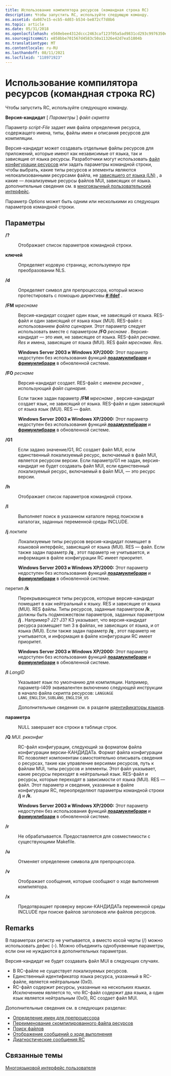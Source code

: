 ```yaml
---
title: Использование компилятора ресурсов (командная строка RC)
description: Чтобы запустить RC, используйте следующую команду.
ms.assetid: da087e15-ecb5-4d03-b534-be872cf7d8b6
ms.topic: article
ms.date: 05/31/2018
ms.openlocfilehash: e560ebee4312dccc2463caf123f05a5ad9831cd293c9976350e6de7ee13cb64a
ms.sourcegitcommit: e858bbe701567d4583c50a11326e42d7ea51804b
ms.translationtype: MT
ms.contentlocale: ru-RU
ms.lasthandoff: 08/11/2021
ms.locfileid: "118971923"
---
```

# <a name="using-rc-the-rc-command-line"></a>Использование компилятора ресурсов (командная строка RC)

Чтобы запустить RC, используйте следующую команду.

**Версия-кандидат** \[ *Параметры* \] *файл скрипта*

Параметр *script-File* задает имя файла определения ресурса, содержащего имена, типы, файлы имен и описания ресурсов для компиляции.

Версия-кандидат может создавать отдельные файлы ресурсов для приложений, которые имеют как независимые от языка, так и зависящие от языка ресурсы. Разработчики могут использовать [файл конфигурации ресурсов](/windows/desktop/Intl/preparing-resources) или задать параметры командной строки, чтобы выбрать, какие типы ресурсов и элементы являются нелокализованными ресурсами файла, не [зависящего от языка (LN)](/windows/desktop/Intl/mui-resource-management) , а какие — локализуемые ресурсы файлов MUI, зависящих от языка. дополнительные сведения см. в [многоязычный пользовательский интерфейс](/windows/desktop/Intl/multilingual-user-interface).

Параметр *Options* может быть одним или несколькими из следующих параметров командной строки.

## <a name="options"></a>Параметры

<dl> <dt>

<span id="__"></span>**/?**
</dt> <dd>

Отображает список параметров командной строки.

</dd> <dt>

<span id="_c"></span><span id="_C"></span>**ключей**
</dt> <dd>

Определяет кодовую страницу, используемую при преобразовании NLS.

</dd> <dt>

<span id="_d"></span><span id="_D"></span>**/d**
</dt> <dd>

Определяет символ для препроцессора, который можно протестировать с помощью директивы [**\# ifdef**](-ifdef.md) .

</dd> <dt>

<span id="_fm_mresname"></span><span id="_FM_MRESNAME"></span>**/FM** *мреснаме*
</dt> <dd>

Версия-кандидат создает один язык, не зависящий от языка. RES-файл и один зависящий от языка язык (MUI). RES-файл с использованием *файла сценария*. Этот параметр следует использовать вместе с параметром **/FO** *реснаме* . Версия-кандидат — это имя, не зависящее от языка. RES-файл *реснаме. Res* и имена, зависящие от языка (MUI). RES файл *мреснаме. Res*.

**Windows Server 2003 и Windows XP/2000:** Этот параметр недоступен без использования функций [**лоадмуилибрари**](/windows/desktop/api/muiload/nf-muiload-loadmuilibrarya) и [**фримуилибрари**](/windows/desktop/api/muiload/nf-muiload-freemuilibrary) в обновленной системе.

</dd> <dt>

<span id="_fo_resname"></span><span id="_FO_RESNAME"></span>**/FO** *реснаме*
</dt> <dd>

Версия-кандидат создает. RES-файл с именем *реснаме* , использующий *файл сценария*.

Если также задан параметр **/FM** *мреснаме* , версия-кандидат создает язык, не зависящий от языка. RES-файл и один зависящий от языка язык (MUI). RES — файл.

**Windows Server 2003 и Windows XP/2000:** Этот параметр недоступен без использования функций [**лоадмуилибрари**](/windows/desktop/api/muiload/nf-muiload-loadmuilibrarya) и [**фримуилибрари**](/windows/desktop/api/muiload/nf-muiload-freemuilibrary) в обновленной системе.

</dd> <dt>

<span id="_g1"></span><span id="_G1"></span>**/G1**
</dt> <dd>

Если задано значение/G1, RC создает файл MUI, если единственный локализуемый ресурс, включаемый в файл MUI, является ресурсом версии. Если параметр/G1 не задан, версия-кандидат не будет создавать файл MUI, если единственный локализуемый ресурс, включаемый в файл MUI, — это ресурс версии.

</dd> <dt>

<span id="_h"></span><span id="_H"></span>**/h**
</dt> <dd>

Отображает список параметров командной строки.

</dd> <dt>

<span id="_I"></span><span id="_i"></span>**/I**
</dt> <dd>

Выполняет поиск в указанном каталоге перед поиском в каталогах, заданных переменной среды INCLUDE.

</dd> <dt>

<span id="_j__loctype"></span><span id="_J__LOCTYPE"></span>**/j** *локтипе*
</dt> <dd>

Локализуемые типы ресурсов версия-кандидат помещает в языковой интерфейс, зависящий от языка (MUI). RES — файл. Если также задан параметр **/q** , этот параметр не учитывается, и информация в файле конфигурации RC имеет приоритет.

**Windows Server 2003 и Windows XP/2000:** Этот параметр недоступен без использования функций [**лоадмуилибрари**](/windows/desktop/api/muiload/nf-muiload-loadmuilibrarya) и [**фримуилибрари**](/windows/desktop/api/muiload/nf-muiload-freemuilibrary) в обновленной системе.

</dd> <dt>

<span id="_k_overtype"></span><span id="_K_OVERTYPE"></span>перетип **/k** 
</dt> <dd>

Перекрывающиеся типы ресурсов, которые версия-кандидат помещает в как нейтральный к языку. RES и зависящие от языка (MUI). RES файлы. Типы ресурсов, заданные параметром **/k** , должны быть подмножеством параметров, заданных параметром **/j** . Например? J2? J3? K3 указывает, что версия-кандидат ресурса размещает тип 3 в файлах, не зависящих от языка, и от языка (MUI). Если также задан параметр **/q** , этот параметр не учитывается, и информация в файле конфигурации RC имеет приоритет.

**Windows Server 2003 и Windows XP/2000:** Этот параметр недоступен без использования функций [**лоадмуилибрари**](/windows/desktop/api/muiload/nf-muiload-loadmuilibrarya) и [**фримуилибрари**](/windows/desktop/api/muiload/nf-muiload-freemuilibrary) в обновленной системе.

</dd> <dt>

<span id="_l_langid"></span><span id="_L_LANGID"></span>**/l** *LangID*
</dt> <dd>

Указывает язык по умолчанию для компиляции. Например, параметр-l409 эквивалентен включению следующей инструкции в начало файла скрипта ресурсов: `LANGUAGE LANG_ENGLISH,SUBLANG_ENGLISH_US`

Дополнительные сведения см. в разделе [идентификаторы языков](/windows/desktop/Intl/language-identifiers).

</dd> <dt>

<span id="_n"></span><span id="_N"></span>**параметра**
</dt> <dd>

NULL завершает все строки в таблице строк.

</dd> <dt>

<span id="_q_Mui.RCConfig"></span><span id="_q_mui.rcconfig"></span><span id="_Q_MUI.RCCONFIG"></span>**/Q** *MUI. ркконфиг*
</dt> <dd>

RC-файл конфигурации, следующий за форматом файла конфигурации версии-КАНДИДАТа. Формат файла конфигурации RC позволяет компонентам самостоятельно описывать сведения о ресурсах, такие как управление версиями ресурсов, путь к файлам MUI, типы ресурсов и элементы. Этот файл указывает, какие ресурсы переходят в нейтральный язык. RES-файл и ресурсы, которые переходят в зависимости от языка (MUI). RES — файл. Этот параметр и сведения, указанные в файле конфигурации RC, переопределяют параметры командной строки **/j** и **/k**.

**Windows Server 2003 и Windows XP/2000:** Этот параметр недоступен без использования функций [**лоадмуилибрари**](/windows/desktop/api/muiload/nf-muiload-loadmuilibrarya) и [**фримуилибрари**](/windows/desktop/api/muiload/nf-muiload-freemuilibrary) в обновленной системе.

</dd> <dt>

<span id="_r"></span><span id="_R"></span>**/r**
</dt> <dd>

Не обрабатывается. Предоставляется для совместимости с существующими Makefile.

</dd> <dt>

<span id="_u"></span><span id="_U"></span>**/u**
</dt> <dd>

Отменяет определение символа для препроцессора.

</dd> <dt>

<span id="_v"></span><span id="_V"></span>**/v**
</dt> <dd>

Отображает сообщения, которые сообщают о ходе выполнения компилятора.

</dd> <dt>

<span id="_x"></span><span id="_X"></span>**/x**
</dt> <dd>

Предотвращает проверку версии-КАНДИДАТа переменной среды INCLUDE при поиске файлов заголовков или файлов ресурсов.

</dd> </dl>

## <a name="remarks"></a>Remarks

В параметрах регистр не учитывается, а вместо косой черты (/) можно использовать дефис (-). Можно объединить однобуквенные параметры, если они не нуждаются в дополнительных параметрах.

Версия-кандидат не будет создавать файл MUI в следующих случаях.

-   В RC-файле не существует локализуемых ресурсов.
-   Единственный идентификатор языка ресурса, указанный в RC-файле, является нейтральным (0x0).
-   RC-файл содержит ресурсы, указанные на нескольких языках. Исключением является то, что RC-файл содержит два языка, а один язык является нейтральным (0x0), RC создает файл MUI.

Дополнительные сведения см. в следующих разделах:

-   [Определение имен для препроцессора](defining-names-for-the-preprocessor.md)
-   [Переименование скомпилированного файла ресурсов](renaming-the-compiled-resource-file.md)
-   [Поиск файлов](searching-for-files.md)
-   [Отображение сообщений о ходе выполнения](displaying-progress-messages.md)
-   [Диагностические сообщения RC](rc-diagnostic-messages.md)

## <a name="related-topics"></a>Связанные темы

<dl> <dt>

[Многоязыковой интерфейс пользователя](/windows/desktop/Intl/multilingual-user-interface)
</dt> </dl>

 

 